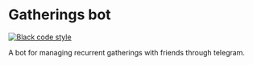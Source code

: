 # Gatherings bot

[![Black code style](https://img.shields.io/badge/code%20style-black-000000.svg)](https://github.com/ambv/black)

A bot for managing recurrent gatherings with friends through telegram.
